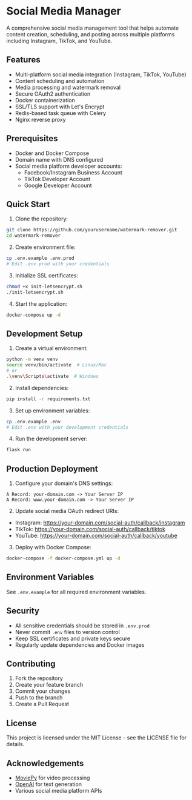 # Social Media Manager

A comprehensive social media management tool that helps automate content creation, scheduling, and posting across multiple platforms including Instagram, TikTok, and YouTube.

## Features

- Multi-platform social media integration (Instagram, TikTok, YouTube)
- Content scheduling and automation
- Media processing and watermark removal
- Secure OAuth2 authentication
- Docker containerization
- SSL/TLS support with Let's Encrypt
- Redis-based task queue with Celery
- Nginx reverse proxy

## Prerequisites

- Docker and Docker Compose
- Domain name with DNS configured
- Social media platform developer accounts:
  - Facebook/Instagram Business Account
  - TikTok Developer Account
  - Google Developer Account

## Quick Start

1. Clone the repository:
```bash
git clone https://github.com/yourusername/watermark-remover.git
cd watermark-remover
```

2. Create environment file:
```bash
cp .env.example .env.prod
# Edit .env.prod with your credentials
```

3. Initialize SSL certificates:
```bash
chmod +x init-letsencrypt.sh
./init-letsencrypt.sh
```

4. Start the application:
```bash
docker-compose up -d
```

## Development Setup

1. Create a virtual environment:
```bash
python -m venv venv
source venv/bin/activate  # Linux/Mac
# or
.\venv\Scripts\activate  # Windows
```

2. Install dependencies:
```bash
pip install -r requirements.txt
```

3. Set up environment variables:
```bash
cp .env.example .env
# Edit .env with your development credentials
```

4. Run the development server:
```bash
flask run
```

## Production Deployment

1. Configure your domain's DNS settings:
```
A Record: your-domain.com -> Your Server IP
A Record: www.your-domain.com -> Your Server IP
```

2. Update social media OAuth redirect URIs:
- Instagram: https://your-domain.com/social-auth/callback/instagram
- TikTok: https://your-domain.com/social-auth/callback/tiktok
- YouTube: https://your-domain.com/social-auth/callback/youtube

3. Deploy with Docker Compose:
```bash
docker-compose -f docker-compose.yml up -d
```

## Environment Variables

See `.env.example` for all required environment variables.

## Security

- All sensitive credentials should be stored in `.env.prod`
- Never commit `.env` files to version control
- Keep SSL certificates and private keys secure
- Regularly update dependencies and Docker images

## Contributing

1. Fork the repository
2. Create your feature branch
3. Commit your changes
4. Push to the branch
5. Create a Pull Request

## License

This project is licensed under the MIT License - see the LICENSE file for details.

## Acknowledgements

- [MoviePy](https://zulko.github.io/moviepy/) for video processing
- [OpenAI](https://openai.com/) for text generation
- Various social media platform APIs
